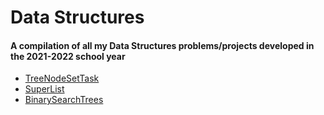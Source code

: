 # Data Structures

#### A compilation of all my Data Structures problems/projects developed in the 2021-2022 school year

- <a href="https://github.com/aadikatyal/DataStructures/tree/master/src/node">TreeNodeSetTask</a>
- <a href="https://github.com/aadikatyal/DataStructures/tree/master/src/superlist">SuperList</a>
- <a href="https://github.com/aadikatyal/DataStructures/tree/master/src/BinarySearchTrees">BinarySearchTrees</a>
